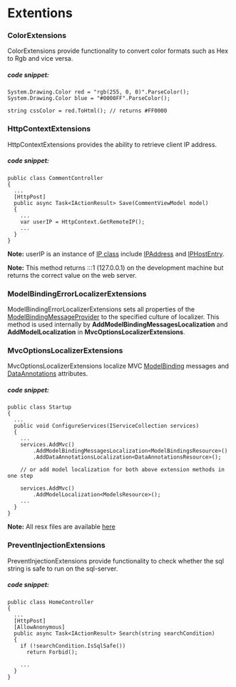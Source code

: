 # Extentions

### ColorExtensions
ColorExtensions provide functionality to convert color formats such as Hex to Rgb and vice versa.

##### code snippet:
```
System.Drawing.Color red = "rgb(255, 0, 0)".ParseColor();
System.Drawing.Color blue = "#0000FF".ParseColor();

string cssColor = red.ToHtml(); // returns #FF0000
```


### HttpContextExtensions
HttpContextExtensions provides the ability to retrieve client IP address.

##### code snippet:
```
public class CommentController
{
  ...
  [HttpPost]
  public async Task<IActionResult> Save(CommentViewModel model)
  {
    ...
    var userIP = HttpContext.GetRemoteIP();
    ...
  }
}
```
**Note:** userIP is an instance of [IP class](https://github.com/aras-it/Armaiti.Core/tree/master/Http/IP.cs) include [IPAddress](https://docs.microsoft.com/en-us/dotnet/api/system.net.ipaddress?view=netcore-3.1) and [IPHostEntry](https://docs.microsoft.com/en-us/dotnet/api/system.net.iphostentry?view=netcore-3.1).

**Note:** This method returns :::1 (127.0.0.1) on the development machine but returns the correct value on the web server.


### ModelBindingErrorLocalizerExtensions
ModelBindingErrorLocalizerExtensions sets all properties of the [ModelBindingMessageProvider](https://docs.microsoft.com/en-us/dotnet/api/microsoft.aspnetcore.mvc.modelbinding.metadata.modelbindingmessageprovider?view=aspnetcore-3.1) to the specified culture of localizer.
This method is used internally by **AddModelBindingMessagesLocalization** and **AddModelLocalization** in **MvcOptionsLocalizerExtensions**.

### MvcOptionsLocalizerExtensions
MvcOptionsLocalizerExtensions localize MVC [ModelBinding](https://docs.microsoft.com/en-us/aspnet/core/mvc/models/model-binding?view=aspnetcore-3.1) messages and [DataAnnotations](https://docs.microsoft.com/en-us/dotnet/api/system.componentmodel.dataannotations?view=netcore-3.1) attributes.

##### code snippet:
```
public class Startup
{
  ...
  public void ConfigureServices(IServiceCollection services)
  {
    ...
    services.AddMvc()
        .AddModelBindingMessagesLocalization<ModelBindingsResource>()
        .AddDataAnnotationsLocalization<DataAnnotationsResource>();

    // or add model localization for both above extension methods in one step

    services.AddMvc()
        .AddModelLocalization<ModelsResource>();
    ...
  }
}
```
**Note:** All resx files are available [here](https://github.com/aras-it/Armaiti.Core/tree/master/_files/resources)


### PreventInjectionExtensions
PreventInjectionExtensions provide functionality to check whether the sql string is safe to run on the sql-server.

##### code snippet:
```
public class HomeController
{
  ...
  [HttpPost]
  [AllowAnonymous]
  public async Task<IActionResult> Search(string searchCondition)
  {
    if (!searchCondition.IsSqlSafe())
      return Forbid();
     
    ...
  }
}
```
